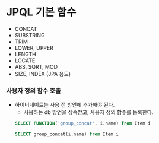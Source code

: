 # JPQL 기본 함수

- CONCAT
- SUBSTRING
- TRIM
- LOWER, UPPER
- LENGTH
- LOCATE
- ABS, SQRT, MOD
- SIZE, INDEX (JPA 용도)

### 사용자 정의 함수 호출

- 하이버네이트는 사용 전 방언에 추가해야 된다.
  - 사용하는 db 방언을 상속받고, 사용자 정의 함수를 등록한다.
  ```sql
  SELECT FUNCTION('group_concat', i.name) from Item i
  ```
  ```sql
  SELECT group_concat(i.name) from Item i
  ```